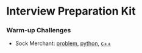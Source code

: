 # Interview Preparation Kit
### Warm-up Challenges
* Sock Merchant: [problem](https://www.hackerrank.com/challenges/sock-merchant/problem), [python](https://github.com/kimkyeongnam/Algorithm/blob/master/HackerRank/Interview%20Preparation%20Kit/Warm-up%20Challenges/Sock%20Merchant.py), [c++](https://github.com/kimkyeongnam/Algorithm/blob/master/HackerRank/Interview%20Preparation%20Kit/Warm-up%20Challenges/Sock%20Merchant.cpp)
